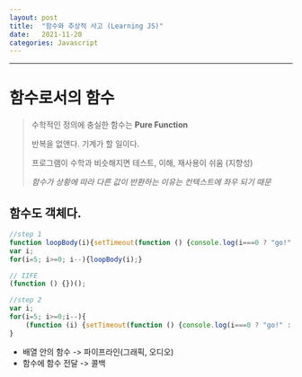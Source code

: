 ```yaml
---
layout: post
title:  "함수와 추상적 사고 (Learning JS)"
date:   2021-11-20
categories: Javascript
---
```

---

# 함수로서의 함수

> 수학적인 정의에 충실한 함수는 **Pure Function**
>  
> 반복을 없앤다. 기계가 할 일이다.
>
> 프로그램이 수학과 비슷해지면 테스트, 이해, 재사용이 쉬움 (지향성)
>
> *함수가 상황에 따라 다른 값이 반환하는 이유는 컨텍스트에 좌우 되기 때문*


## 함수도 객체다.

```javascript
//step 1
function loopBody(i){setTimeout(function () {console.log(i===0 ? "go!" : i);}, (5-i)*1000);}
var i;
for(i=5; i>=0; i--){loopBody(i);}

// IIFE
(function () {})(); 

//step 2
var i;
for(i=5; i>=0;i--){
    (function (i) {setTimeout(function () {console.log(i===0 ? "go!" : i);}, (5-i)*1000)})(i);
}

```

* 배열 안의 함수 -> 파이프라인(그래픽, 오디오)
* 함수에 함수 전달 -> 콜백
